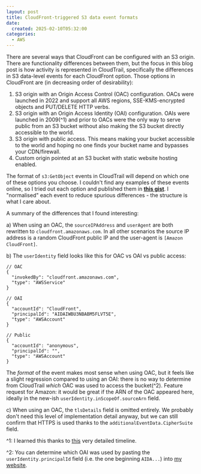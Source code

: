 ```yaml
---
layout: post
title: CloudFront-triggered S3 data event formats
date:
  created: 2025-02-10T05:32:00
categories:
  - AWS
---
```


<!-- more -->

There are several ways that CloudFront can be configured with an S3 origin. There
are functionality differences between them, but the focus in this blog post is
how activity is represented in CloudTrail, specifically the differences in S3
data-level events for each CloudFront option. Those options in CloudFront are 
(in decreasing order of desirability):

1. S3 origin with an Origin Access Control (OAC) configuration. OACs were launched
   in 2022 and support all AWS regions, SSE-KMS-encrypted objects and PUT/DELETE
   HTTP verbs. 
2. S3 origin with an Origin Access Identity (OAI) configuration. OAIs were 
   launched in 2009(^1) and prior to OACs were the only way to serve public from
   an S3 bucket without also making the S3 bucket directly accessible to the 
   world.
3. S3 origin with public access. This means making your bucket accessible to the
   world and hoping no one finds your bucket name and bypasses your CDN/firewall.
4. Custom origin pointed at an S3 bucket with static website hosting enabled.

The format of `s3:GetObject` events in CloudTrail will depend on which one of
these options you choose. I couldn't find any examples of these events online,
so I tried out each option and published them in [**this gist**][gist]. I 
"normalised" each event to reduce spurious differences - the structure is what 
I care about.

A summary of the differences that I found interesting:

a) When using an OAC, the `sourceIPAddress` and `userAgent` are both rewritten
to `cloudfront.amazonaws.com`. In all other scenarios the source IP address
is a random CloudFront public IP and the user-agent is `[Amazon CloudFront]`.

b) The `userIdentity` field looks like this for OAC vs OAI vs public access:

```json5
// OAC
{
  "invokedBy": "cloudfront.amazonaws.com",
  "type": "AWSService"
}

// OAI
{
  "accountId": "CloudFront",
  "principalId": "AIDAIWBU3NBABM5FLVT5E",
  "type": "AWSAccount"
}

// Public
{
  "accountId": "anonymous",
  "principalId": "",
  "type": "AWSAccount"
}
```

The _format_ of the event makes most sense when using OAC, but it feels like a
slight regression compared to using an OAI: there is no way to determine from
CloudTrail _which_ OAC was used to access the bucket(^2). Feature request for Amazon:
it would be great if the ARN of the OAC appeared here, ideally in the new-ish
`userIdentity.inScopeOf.sourceArn` field. 

c) When using an OAC, the `tlsDetails` field is omitted entirely. We probably
don't need this level of implementation detail anyway, but we can still confirm
that HTTPS is used thanks to the `additionalEventData.CipherSuite` field.

^1: I learned this thanks to [this][timeline] very detailed timeline.

^2: You can determine which OAI was used by pasting the `userIdentity.principalId`
field (i.e. the one beginning `AIDA...`) into [my website][awsid].

[gist]: https://gist.github.com/aidansteele/31d6055de2ec98e31807fdf96511b4c6
[timeline]: https://hidekazu-konishi.com/entry/aws_history_and_timeline_amazon_s3.html
[awsid]: https://awsid.dev.ak2.au/
